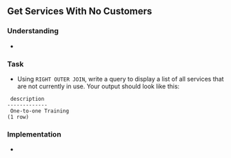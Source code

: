 ## Get Services With No Customers

### Understanding
- 

### Task
- Using `RIGHT OUTER JOIN`, write a query to display a list of all services that are not currently in use. Your output should look like this:

```
 description
-------------
 One-to-one Training
(1 row)
```

### Implementation
- 
